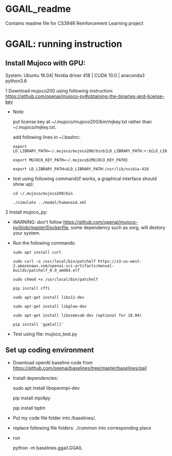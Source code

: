 # GGAIL_readme
Contains readme file for CS394R Reinforcement Learning project
# GGAIL: running instruction

## Install Mujoco with GPU:

System: Ubuntu 16.04| Nvidia driver 418 | CUDA 10.0 | anaconda3 python3.6

1 Download mujoco200 using following instruction:
https://github.com/openai/mujoco-py#obtaining-the-binaries-and-license-key
* Note: 

  put license key at ~/.mujoco/mujoco200/bin/mjkey.txt rather than ~/.mujoco/mjkey.txt.
  
  add following lines in ~/.bashrc:
  
      export LD_LIBRARY_PATH=~/.mujoco/mujoco200/bin${LD_LIBRARY_PATH:+:${LD_LIBRARY_PATH}}
      
      export MUJOCO_KEY_PATH=~/.mujoco${MUJOCO_KEY_PATH}
      
      export LD_LIBRARY_PATH=$LD_LIBRARY_PATH:/usr/lib/nvidia-418

* test using following command(if works, a graphical interface should show up):

      cd ~/.mujoco/mujoco200/bin

      ./simulate ../model/humanoid.xml

2 Install mujoco_py:

* WARNING: don't follow https://github.com/openai/mujoco-py/blob/master/Dockerfile, some dependency such as xorg, will destory your system.

* Run the following commands:

      sudo apt install curl
      
      sudo curl -o /usr/local/bin/patchelf https://s3-us-west-2.amazonaws.com/openai-sci-artifacts/manual-builds/patchelf_0.9_amd64.elf
      
      sudo chmod +x /usr/local/bin/patchelf

      pip install cffi

      sudo apt-get install libx11-dev

      sudo apt-get install libglew-dev
      
      sudo apt-get install libosmesa6-dev (optional for 18.04)

      pip install 'gym[all]'

* Test using file: mujoco_test.py

## Set up coding environment

* Download openAI baseline code from 
https://github.com/openai/baselines/tree/master/baselines/gail
* Install dependencies:

    sudo apt install libopenmpi-dev
  
    pip install mpi4py
  
    pip install tqdm
* Put my code file folder into /baselines/.
* replace following file folders: ./common into corresponding place     
* run

    python -m baselines.ggail.GGAIL
